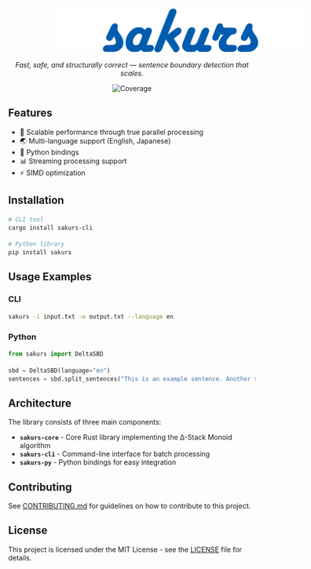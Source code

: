 <p>
    <img src=".github/assets/logo.png" style="margin-left:100px; margin-right:100px;" >
</p>

<p align="center">
    <em>Fast, safe, and structurally correct — sentence boundary detection that scales.</em>
</p>

<p align="center">
    <img src="https://img.shields.io/badge/coverage-85.17%25-green" alt="Coverage" id="coverage-badge">
</p>

## Features

- 🚀 Scalable performance through true parallel processing
- 🌏 Multi-language support (English, Japanese)
- 🐍 Python bindings
- 📊 Streaming processing support
- ⚡ SIMD optimization

## Installation

```bash
# CLI tool
cargo install sakurs-cli

# Python library
pip install sakurs
```

## Usage Examples

### CLI

```bash
sakurs -i input.txt -o output.txt --language en
```

### Python

```python
from sakurs import DeltaSBD

sbd = DeltaSBD(language="en")
sentences = sbd.split_sentences("This is an example sentence. Another sentence follows.")
```

## Architecture

The library consists of three main components:

- **`sakurs-core`** - Core Rust library implementing the Δ-Stack Monoid algorithm
- **`sakurs-cli`** - Command-line interface for batch processing
- **`sakurs-py`** - Python bindings for easy integration

## Contributing

See [CONTRIBUTING.md](CONTRIBUTING.md) for guidelines on how to contribute to this project.

## License

This project is licensed under the MIT License - see the [LICENSE](LICENSE) file for details.